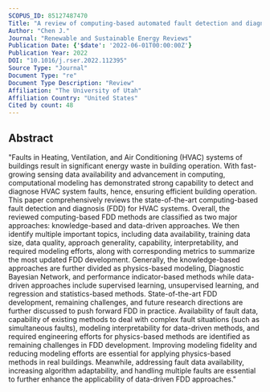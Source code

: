 ```yaml
---
SCOPUS_ID: 85127487470
Title: "A review of computing-based automated fault detection and diagnosis of heating, ventilation and air conditioning systems"
Author: "Chen J."
Journal: "Renewable and Sustainable Energy Reviews"
Publication Date: {'$date': '2022-06-01T00:00:00Z'}
Publication Year: 2022
DOI: "10.1016/j.rser.2022.112395"
Source Type: "Journal"
Document Type: "re"
Document Type Description: "Review"
Affiliation: "The University of Utah"
Affiliation Country: "United States"
Cited by count: 48
---
```


## Abstract
"Faults in Heating, Ventilation, and Air Conditioning (HVAC) systems of buildings result in significant energy waste in building operation. With fast-growing sensing data availability and advancement in computing, computational modeling has demonstrated strong capability to detect and diagnose HVAC system faults, hence, ensuring efficient building operation. This paper comprehensively reviews the state-of-the-art computing-based fault detection and diagnosis (FDD) for HVAC systems. Overall, the reviewed computing-based FDD methods are classified as two major approaches: knowledge-based and data-driven approaches. We then identify multiple important topics, including data availability, training data size, data quality, approach generality, capability, interpretability, and required modeling efforts, along with corresponding metrics to summarize the most updated FDD development. Generally, the knowledge-based approaches are further divided as physics-based modeling, Diagnostic Bayesian Network, and performance indicator-based methods while data-driven approaches include supervised learning, unsupervised learning, and regression and statistics-based methods. State-of-the-art FDD development, remaining challenges, and future research directions are further discussed to push forward FDD in practice. Availability of fault data, capability of existing methods to deal with complex fault situations (such as simultaneous faults), modeling interpretability for data-driven methods, and required engineering efforts for physics-based methods are identified as remaining challenges in FDD development. Improving modeling fidelity and reducing modeling efforts are essential for applying physics-based methods in real buildings. Meanwhile, addressing fault data availability, increasing algorithm adaptability, and handling multiple faults are essential to further enhance the applicability of data-driven FDD approaches."
